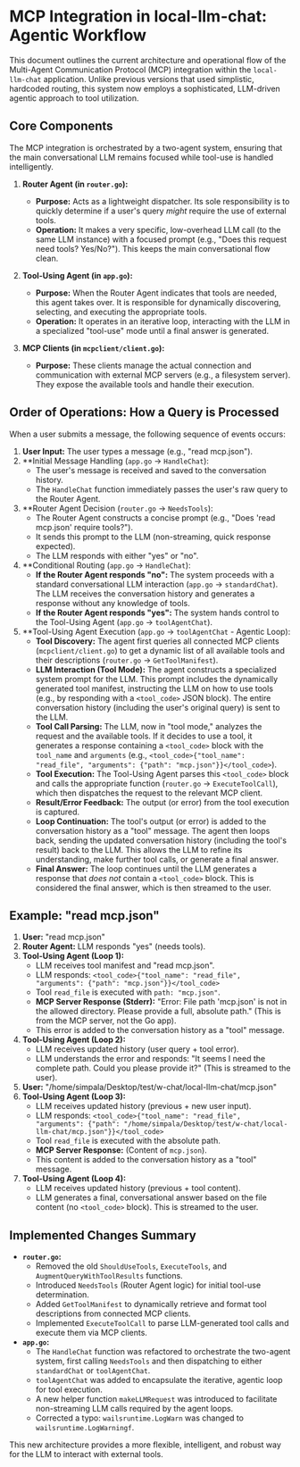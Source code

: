 # MCP Integration in local-llm-chat: Agentic Workflow

This document outlines the current architecture and operational flow of the Multi-Agent Communication Protocol (MCP) integration within the `local-llm-chat` application. Unlike previous versions that used simplistic, hardcoded routing, this system now employs a sophisticated, LLM-driven agentic approach to tool utilization.

## Core Components

The MCP integration is orchestrated by a two-agent system, ensuring that the main conversational LLM remains focused while tool-use is handled intelligently.

1.  **Router Agent (in `router.go`):**
    *   **Purpose:** Acts as a lightweight dispatcher. Its sole responsibility is to quickly determine if a user's query *might* require the use of external tools.
    *   **Operation:** It makes a very specific, low-overhead LLM call (to the same LLM instance) with a focused prompt (e.g., "Does this request need tools? Yes/No?"). This keeps the main conversational flow clean.

2.  **Tool-Using Agent (in `app.go`):**
    *   **Purpose:** When the Router Agent indicates that tools are needed, this agent takes over. It is responsible for dynamically discovering, selecting, and executing the appropriate tools.
    *   **Operation:** It operates in an iterative loop, interacting with the LLM in a specialized "tool-use" mode until a final answer is generated.

3.  **MCP Clients (in `mcpclient/client.go`):**
    *   **Purpose:** These clients manage the actual connection and communication with external MCP servers (e.g., a filesystem server). They expose the available tools and handle their execution.

## Order of Operations: How a Query is Processed

When a user submits a message, the following sequence of events occurs:

1.  **User Input:** The user types a message (e.g., "read mcp.json").
2.  **Initial Message Handling (`app.go` -> `HandleChat`):
    *   The user's message is received and saved to the conversation history.
    *   The `HandleChat` function immediately passes the user's raw query to the Router Agent.
3.  **Router Agent Decision (`router.go` -> `NeedsTools`):
    *   The Router Agent constructs a concise prompt (e.g., "Does 'read mcp.json' require tools?").
    *   It sends this prompt to the LLM (non-streaming, quick response expected).
    *   The LLM responds with either "yes" or "no".
4.  **Conditional Routing (`app.go` -> `HandleChat`):
    *   **If the Router Agent responds "no":** The system proceeds with a standard conversational LLM interaction (`app.go` -> `standardChat`). The LLM receives the conversation history and generates a response without any knowledge of tools.
    *   **If the Router Agent responds "yes":** The system hands control to the Tool-Using Agent (`app.go` -> `toolAgentChat`).
5.  **Tool-Using Agent Execution (`app.go` -> `toolAgentChat` - Agentic Loop):
    *   **Tool Discovery:** The agent first queries all connected MCP clients (`mcpclient/client.go`) to get a dynamic list of all available tools and their descriptions (`router.go` -> `GetToolManifest`).
    *   **LLM Interaction (Tool Mode):** The agent constructs a specialized system prompt for the LLM. This prompt includes the dynamically generated tool manifest, instructing the LLM on how to use tools (e.g., by responding with a `<tool_code>` JSON block). The entire conversation history (including the user's original query) is sent to the LLM.
    *   **Tool Call Parsing:** The LLM, now in "tool mode," analyzes the request and the available tools. If it decides to use a tool, it generates a response containing a `<tool_code>` block with the `tool_name` and `arguments` (e.g., `<tool_code>{"tool_name": "read_file", "arguments": {"path": "mcp.json"}}</tool_code>`).
    *   **Tool Execution:** The Tool-Using Agent parses this `<tool_code>` block and calls the appropriate function (`router.go` -> `ExecuteToolCall`), which then dispatches the request to the relevant MCP client.
    *   **Result/Error Feedback:** The output (or error) from the tool execution is captured.
    *   **Loop Continuation:** The tool's output (or error) is added to the conversation history as a "tool" message. The agent then loops back, sending the updated conversation history (including the tool's result) back to the LLM. This allows the LLM to refine its understanding, make further tool calls, or generate a final answer.
    *   **Final Answer:** The loop continues until the LLM generates a response that *does not* contain a `<tool_code>` block. This is considered the final answer, which is then streamed to the user.

## Example: "read mcp.json"

1.  **User:** "read mcp.json"
2.  **Router Agent:** LLM responds "yes" (needs tools).
3.  **Tool-Using Agent (Loop 1):**
    *   LLM receives tool manifest and "read mcp.json".
    *   LLM responds: `<tool_code>{"tool_name": "read_file", "arguments": {"path": "mcp.json"}}</tool_code>`
    *   Tool `read_file` is executed with `path: "mcp.json"`.
    *   **MCP Server Response (Stderr):** "Error: File path 'mcp.json' is not in the allowed directory. Please provide a full, absolute path." (This is from the MCP server, not the Go app).
    *   This error is added to the conversation history as a "tool" message.
4.  **Tool-Using Agent (Loop 2):**
    *   LLM receives updated history (user query + tool error).
    *   LLM understands the error and responds: "It seems I need the complete path. Could you please provide it?" (This is streamed to the user).
5.  **User:** "/home/simpala/Desktop/test/w-chat/local-llm-chat/mcp.json"
6.  **Tool-Using Agent (Loop 3):**
    *   LLM receives updated history (previous + new user input).
    *   LLM responds: `<tool_code>{"tool_name": "read_file", "arguments": {"path": "/home/simpala/Desktop/test/w-chat/local-llm-chat/mcp.json"}}</tool_code>`
    *   Tool `read_file` is executed with the absolute path.
    *   **MCP Server Response:** (Content of `mcp.json`).
    *   This content is added to the conversation history as a "tool" message.
7.  **Tool-Using Agent (Loop 4):**
    *   LLM receives updated history (previous + tool content).
    *   LLM generates a final, conversational answer based on the file content (no `<tool_code>` block). This is streamed to the user.

## Implemented Changes Summary

*   **`router.go`:**
    *   Removed the old `ShouldUseTools`, `ExecuteTools`, and `AugmentQueryWithToolResults` functions.
    *   Introduced `NeedsTools` (Router Agent logic) for initial tool-use determination.
    *   Added `GetToolManifest` to dynamically retrieve and format tool descriptions from connected MCP clients.
    *   Implemented `ExecuteToolCall` to parse LLM-generated tool calls and execute them via MCP clients.
*   **`app.go`:**
    *   The `HandleChat` function was refactored to orchestrate the two-agent system, first calling `NeedsTools` and then dispatching to either `standardChat` or `toolAgentChat`.
    *   `toolAgentChat` was added to encapsulate the iterative, agentic loop for tool execution.
    *   A new helper function `makeLLMRequest` was introduced to facilitate non-streaming LLM calls required by the agent loops.
    *   Corrected a typo: `wailsruntime.LogWarn` was changed to `wailsruntime.LogWarningf`.

This new architecture provides a more flexible, intelligent, and robust way for the LLM to interact with external tools.
